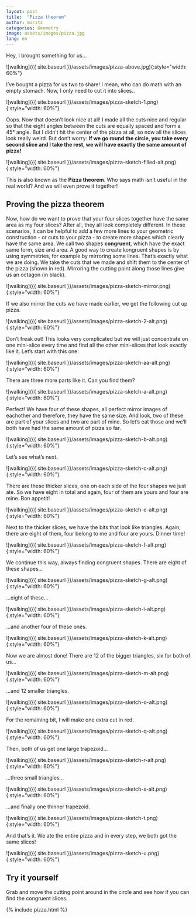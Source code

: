 ```yaml
---
layout: post
title:  "Pizza theorem"
author: moritz
categories: Geometry
image: assets/images/pizza.jpg
lang: en
---
```

Hey, I brought something for us…

![walking]({{ site.baseurl }}/assets/images/pizza-above.jpg){:style="width: 60%"}

I’ve bought a pizza for us two to share! I mean, who can do math with an empty stomach. Now, I only need to cut it into slices..

![walking]({{ site.baseurl }}/assets/images/pizza-sketch-1.png){:style="width: 60%"}

Oops. Now that doesn’t look nice at all! I made all the cuts nice and regular so that the eight angles between the cuts are equally spaced and form a 45° angle. But I didn’t hit the center of the pizza at all, so now all the slices look really weird. But don’t worry: **If we go round the circle, you take every second slice and I take the rest, we will have exactly the same amount of pizza!**

![walking]({{ site.baseurl }}/assets/images/pizza-sketch-filled-alt.png){:style="width: 60%"}

This is also known as the **Pizza theorem**. Who says math isn't useful in the real world? And we will even prove it together!

## Proving the pizza theorem

Now, how do we want to prove that your four slices together have the same area as my four slices? After all, they all look completely different. In these scenarios, it can be helpful to add a few more lines to your geometric construction - or cuts to your pizza - to create more shapes which clearly have the same area. We call two shapes **congruent**, which have the exact same form, size and area. A good way to create kongruent shapes is by using symmetries, for example by mirroring some lines. That’s exactly what we are doing. We take the cuts that we made and shift them to the center of the pizza (shown in red). Mirroring the cutting point along those lines give us an octagon (in black).

![walking]({{ site.baseurl }}/assets/images/pizza-sketch-mirror.png){:style="width: 60%"}

If we also mirror the cuts we have made earlier, we get the following cut up pizza.

![walking]({{ site.baseurl }}/assets/images/pizza-sketch-2-alt.png){:style="width: 60%"}

Don’t freak out! This looks very complicated but we will just concentrate on one mini-slice every time and find all the other mini-slices that look exactly like it. Let’s start with this one:

![walking]({{ site.baseurl }}/assets/images/pizza-sketch-aa-alt.png){:style="width: 60%"}

There are three more parts like it. Can you find them?

![walking]({{ site.baseurl }}/assets/images/pizza-sketch-a-alt.png){:style="width: 60%"}

Perfect! We have four of these shapes, all perfect mirror images of eachother and therefore, they have the same size. And look, two of these are part of your slices and two are part of mine. So let’s eat those and we’ll both have had the same amount of pizza so far.

![walking]({{ site.baseurl }}/assets/images/pizza-sketch-b-alt.png){:style="width: 60%"}

Let’s see what’s next.

![walking]({{ site.baseurl }}/assets/images/pizza-sketch-c-alt.png){:style="width: 60%"}

There are these thicker slices, one on each side of the four shapes we just ate. So we have eight in total and again, four of them are yours and four are mine. Bon appetit!

![walking]({{ site.baseurl }}/assets/images/pizza-sketch-e-alt.png){:style="width: 60%"}

Next to the thicker slices, we have the bits that look like triangles. Again, there are eight of them, four belong to me and four are yours. Dinner time!

![walking]({{ site.baseurl }}/assets/images/pizza-sketch-f-alt.png){:style="width: 60%"}

We continue this way, always finding congruent shapes. There are eight of these shapes…

![walking]({{ site.baseurl }}/assets/images/pizza-sketch-g-alt.png){:style="width: 60%"}

…eight of these…

![walking]({{ site.baseurl }}/assets/images/pizza-sketch-i-alt.png){:style="width: 60%"}

…and another four of these ones.

![walking]({{ site.baseurl }}/assets/images/pizza-sketch-k-alt.png){:style="width: 60%"}

Now we are almost done! There are 12 of the bigger triangles, six for both of us…

![walking]({{ site.baseurl }}/assets/images/pizza-sketch-m-alt.png){:style="width: 60%"}

…and 12 smaller triangles.

![walking]({{ site.baseurl }}/assets/images/pizza-sketch-o-alt.png){:style="width: 60%"}

For the remaining bit, I will make one extra cut in red.

![walking]({{ site.baseurl }}/assets/images/pizza-sketch-q-alt.png){:style="width: 60%"}

Then, both of us get one large trapezoid…

![walking]({{ site.baseurl }}/assets/images/pizza-sketch-r-alt.png){:style="width: 60%"}

…three small triangles…

![walking]({{ site.baseurl }}/assets/images/pizza-sketch-s-alt.png){:style="width: 60%"}

…and finally one thinner trapezoid.

![walking]({{ site.baseurl }}/assets/images/pizza-sketch-t.png){:style="width: 60%"}

And that’s it. We ate the entire pizza and in every step, we both got the same slices!

![walking]({{ site.baseurl }}/assets/images/pizza-sketch-u.png){:style="width: 60%"}

## Try it yourself
Grab and move the cutting point around in the circle and see how if you can find the congruent slices.

{% include pizza.html %}